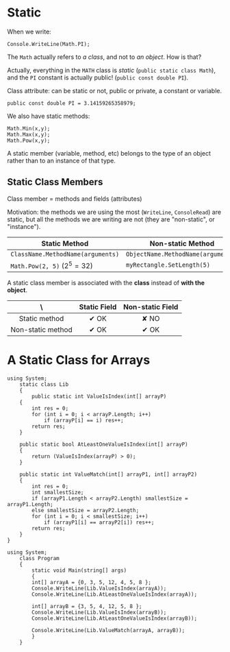  
# Static

When we write:

```
Console.WriteLine(Math.PI);
```

The `Math` actually refers to _a class_, and not to _an object_.
How is that?

Actually, everything in the `MATH` class is _static_ (`public static class Math`), and the `PI` constant is actually public! (`public const double PI`).

Class attribute: can be static or not, public or private, a constant or variable.

```
public const double PI = 3.14159265358979;
```

We also have static methods:

```
Math.Min(x,y);
Math.Max(x,y);
Math.Pow(x,y);
```

A static member (variable, method, etc) belongs to the type of an object rather than to an instance of that type.


## Static Class Members

Class member = methods and fields (attributes)

Motivation:  the methods we are using the most (`WriteLine`, `ConsoleRead`) are static, but all the methods we are writing are not (they are "non-static", or "instance").

 Static Method | Non-static Method
 --- |---
`ClassName.MethodName(arguments)` | `ObjectName.MethodName(arguments)`
`Math.Pow(2, 5)` ($2^5 = 32$) | `myRectangle.SetLength(5)`

A static class member is associated with the **class** instead of **with the object**.


\  | Static Field | Non-static Field
:---: | :---: | :---: 
Static method | ✔ OK | ✘ NO
Non-static method | ✔ OK | ✔ OK

# A Static Class for Arrays

```
using System;
    static class Lib
    {
        public static int ValueIsIndex(int[] arrayP)
    {
        int res = 0;
        for (int i = 0; i < arrayP.Length; i++)
            if (arrayP[i] == i) res++;
        return res;
    }

    public static bool AtLeastOneValueIsIndex(int[] arrayP)
    {
        return (ValueIsIndex(arrayP) > 0);
    }

    public static int ValueMatch(int[] arrayP1, int[] arrayP2)
    {
        int res = 0;
        int smallestSize;
        if (arrayP1.Length < arrayP2.Length) smallestSize = arrayP1.Length;
        else smallestSize = arrayP2.Length;
        for (int i = 0; i < smallestSize; i++)
            if (arrayP1[i] == arrayP2[i]) res++;
        return res;
    }
}
```

```
using System;
    class Program
    {
        static void Main(string[] args)
        {
        int[] arrayA = {0, 3, 5, 12, 4, 5, 8 };
        Console.WriteLine(Lib.ValueIsIndex(arrayA));
        Console.WriteLine(Lib.AtLeastOneValueIsIndex(arrayA));

        int[] arrayB = {3, 5, 4, 12, 5, 8 };
        Console.WriteLine(Lib.ValueIsIndex(arrayB));
        Console.WriteLine(Lib.AtLeastOneValueIsIndex(arrayB));

        Console.WriteLine(Lib.ValueMatch(arrayA, arrayB));
        }
    }
```
